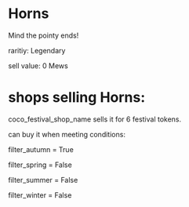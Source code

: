 # Horns

Mind the pointy ends!

raritiy: Legendary

sell value: 0 Mews

# shops selling Horns:

coco_festival_shop_name sells it for 6 festival tokens.

can buy it when meeting conditions: 

filter_autumn = True

filter_spring = False

filter_summer = False

filter_winter = False